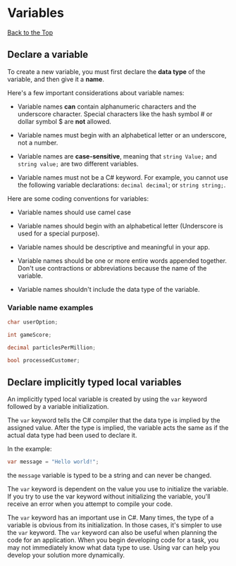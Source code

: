 # Variables

[Back to the Top](./contents.md)

## Declare a variable

To create a new variable, you must first declare the **data type** of the variable, and then give it a **name**.

Here's a few important considerations about variable names:

- Variable names **can** contain alphanumeric characters and the underscore character. Special characters like the hash symbol # or dollar symbol $ are **not** allowed.

- Variable names must begin with an alphabetical letter or an underscore, not a number.

- Variable names are **case-sensitive**, meaning that `string Value;` and `string value;` are two different variables.

- Variable names must not be a C# keyword. For example, you cannot use the following variable declarations: `decimal decimal`; or `string string;`.

Here are some coding conventions for variables:

- Variable names should use camel case

- Variable names should begin with an alphabetical letter (Underscore is used for a special purpose).

- Variable names should be descriptive and meaningful in your app.

- Variable names should be one or more entire words appended together. Don't use contractions or abbreviations because the name of the variable.

- Variable names shouldn't include the data type of the variable.

### Variable name examples

```C#
char userOption;

int gameScore;

decimal particlesPerMillion;

bool processedCustomer;
```

## Declare implicitly typed local variables

An implicitly typed local variable is created by using the `var` keyword followed by a variable initialization.

The `var` keyword tells the C# compiler that the data type is implied by the assigned value. After the type is implied, the variable acts the same as if the actual data type had been used to declare it.

In the example:

```C#
var message = "Hello world!";
```

the `message` variable is typed to be a string and can never be changed.

The `var` keyword is dependent on the value you use to initialize the variable. If you try to use the var keyword without initializing the variable, you'll receive an error when you attempt to compile your code.

The `var` keyword has an important use in C#. Many times, the type of a variable is obvious from its initialization. In those cases, it's simpler to use the `var` keyword. The `var` keyword can also be useful when planning the code for an application. When you begin developing code for a task, you may not immediately know what data type to use. Using var can help you develop your solution more dynamically.
